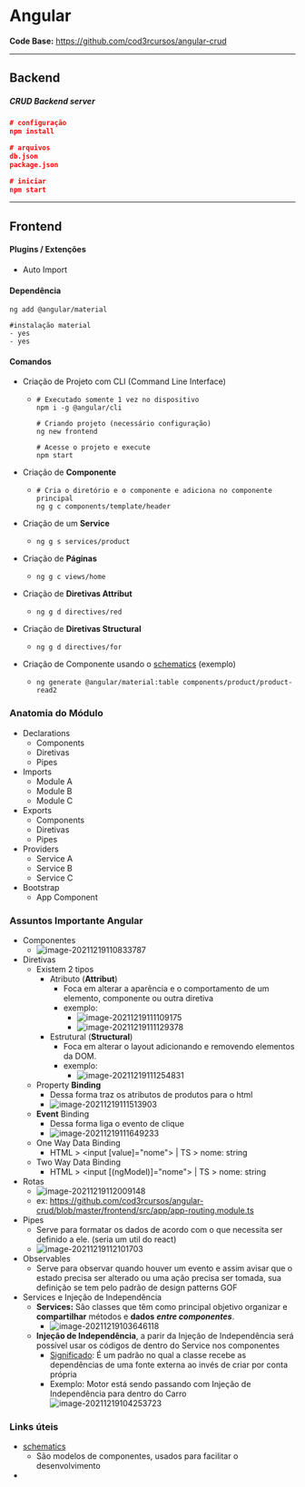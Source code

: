 # Angular



**Code Base:** https://github.com/cod3rcursos/angular-crud

---

## Backend

##### CRUD Backend server

```json
# configuração
npm install

# arquivos
db.json
package.json

# iniciar
npm start
```



---

## Frontend

#### Plugins / Extenções

- Auto Import



#### Dependência

````
ng add @angular/material

#instalação material
- yes
- yes
````



#### Comandos

- Criação de Projeto com CLI (Command Line Interface)

  - ```
    # Executado somente 1 vez no dispositivo
    npm i -g @angular/cli
    
    # Criando projeto (necessário configuração)
    ng new frontend
    
    # Acesse o projeto e execute
    npm start
    ```

- Criação de **Componente**

  - ```
    # Cria o diretório e o componente e adiciona no componente principal
    ng g c components/template/header
    ```

- Criação de um **Service**

  - ```
    ng g s services/product
    ```

- Criação de **Páginas**

  - ```
    ng g c views/home
    ```

- Criação de **Diretivas Attribut**

  - ```
    ng g d directives/red
    ```

- Criação de **Diretivas Structural** 

  - ```
    ng g d directives/for
    ```

- Criação de Componente usando o [schematics](https://material.angular.io/guide/schematics) (exemplo)

  - ```
    ng generate @angular/material:table components/product/product-read2
    ```





### Anatomia do Módulo

- Declarations
  - Components 
  - Diretivas
  - Pipes
- Imports
  - Module A
  - Module B
  - Module C
- Exports
  - Components
  - Diretivas
  - Pipes
- Providers
  - Service A
  - Service B
  - Service C
- Bootstrap
  - App Component



### Assuntos Importante Angular

- Componentes
  - ![image-20211219110833787](C:\Users\willi\AppData\Roaming\Typora\typora-user-images\image-20211219110833787.png)
- Diretivas
  - Existem 2 tipos
    - Atributo (**Attribut**)
      - Foca em alterar a aparência e o comportamento de um elemento, componente ou outra diretiva
      - exemplo:
        - ![image-20211219111109175](C:\Users\willi\AppData\Roaming\Typora\typora-user-images\image-20211219111109175.png)
        - ![image-20211219111129378](C:\Users\willi\AppData\Roaming\Typora\typora-user-images\image-20211219111129378.png)
    - Estrutural (**Structural**)
      - Foca em alterar o layout adicionando e removendo elementos da DOM.
      - exemplo:
        - ![image-20211219111254831](C:\Users\willi\AppData\Roaming\Typora\typora-user-images\image-20211219111254831.png)
  - Property **Binding**
    - Dessa forma traz os atributos de produtos para o html
    - ![image-20211219111513903](C:\Users\willi\AppData\Roaming\Typora\typora-user-images\image-20211219111513903.png)
  - **Event** Binding
    - Dessa forma liga o evento de clique
    - ![image-20211219111649233](C:\Users\willi\AppData\Roaming\Typora\typora-user-images\image-20211219111649233.png)
  - One Way Data Binding
    - HTML > <input [value]="nome"> | TS > nome: string
  - Two Way Data Binding
    - HTML > <input [(ngModel)]="nome"> | TS > nome: string
- Rotas
  - ![image-20211219112009148](C:\Users\willi\AppData\Roaming\Typora\typora-user-images\image-20211219112009148.png)
  - ex: https://github.com/cod3rcursos/angular-crud/blob/master/frontend/src/app/app-routing.module.ts
- Pipes
  - Serve para formatar os dados de acordo com o que necessita ser definido a ele. (seria um util do react)
  - ![image-20211219112101703](C:\Users\willi\AppData\Roaming\Typora\typora-user-images\image-20211219112101703.png)
- Observables
  - Serve para observar quando houver um evento e assim avisar que o estado precisa ser alterado ou uma ação precisa ser tomada, sua definição se tem pelo padrão de design patterns GOF
- Services e Injeção de Independência
  - **Services:** São classes que têm como principal objetivo organizar e **compartilhar** métodos e **dados** ***entre componentes***. 
    - ![image-20211219103646118](C:\Users\willi\AppData\Roaming\Typora\typora-user-images\image-20211219103646118.png)
  - **Injeção de Independência**, a parir da Injeção de Independência será possível usar os códigos de dentro do Service nos componentes 
    - <u>Significado</u>: É um padrão no qual a classe recebe as dependências de uma fonte externa ao invés de criar por conta própria
    - Exemplo: Motor está sendo passando com Injeção de Independência para dentro do Carro![image-20211219104253723](C:\Users\willi\AppData\Roaming\Typora\typora-user-images\image-20211219104253723.png)



### Links úteis

- [schematics](https://material.angular.io/guide/schematics)
  - São modelos de componentes, usados para facilitar o desenvolvimento
- 

